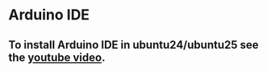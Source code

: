 # Arduino IDE

## To install Arduino IDE in ubuntu24/ubuntu25 see the [youtube video](https://youtu.be/AKYQOttW158?si=zcrZ5UEhO2VP0xe2).
